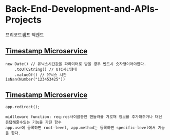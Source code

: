 # Back-End-Development-and-APIs-Projects
프리코드캠프 백엔드


## [Timestamp Microservice](https://www.freecodecamp.org/learn/apis-and-microservices/apis-and-microservices-projects/timestamp-microservice)

    new Date() // 유닉스시간값을 파라미터로 받을 경우 반드시 숫자형이어야한다.
        .toUTCString() // UTC시간형태
        .valueOf() // 유닉스 시간
    isNan(Number("123453425"))

## [Timestamp Microservice](https://www.freecodecamp.org/learn/apis-and-microservices/apis-and-microservices-projects/timestamp-microservice)

    app.redirect();

    midlleware function: req-res사이클동안 핸들러를 가로채 정보를 추가해주거나 대신 응답해줄수있는 기능을 가진 함수
    app.use에 등록하면 root-level, app.method는 등록하면 specific-level에서 기능을 한다.
